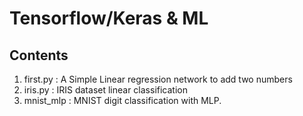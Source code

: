 # Tensorflow/Keras & ML

## Contents

1. first.py : A Simple Linear regression network to add two numbers
2. iris.py : IRIS dataset linear classification
3. mnist_mlp : MNIST digit classification with MLP.
